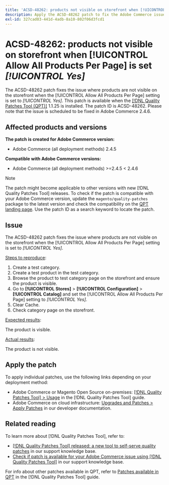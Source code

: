 ```yaml
---
title: 'ACSD-48262: products not visible on storefront when [!UICONTROL Allow All Products Per Page] is set [!UICONTROL Yes]'
description: Apply the ACSD-48262 patch to fix the Adobe Commerce issue where products are not visible on the storefront when the [!UICONTROL Allow All Products Per Page] setting is set to [!UICONTROL Yes].
exl-id: 327cad03-441d-4adb-8a10-802f06d3fcd1
---
```

# ACSD-48262: products not visible on storefront when [!UICONTROL Allow All Products Per Page] is set *[!UICONTROL Yes]*

The ACSD-48262 patch fixes the issue where products are not visible on the storefront when the [!UICONTROL Allow All Products Per Page] setting is set to *[!UICONTROL Yes]*. This patch is available when the [[!DNL Quality Patches Tool (QPT)]](/help/announcements/adobe-commerce-announcements/magento-quality-patches-released-new-tool-to-self-serve-quality-patches.md) 1.1.25 is installed. The patch ID is ACSD-48262. Please note that the issue is scheduled to be fixed in Adobe Commerce 2.4.6.

## Affected products and versions

**The patch is created for Adobe Commerce version:**

* Adobe Commerce (all deployment methods) 2.4.5

**Compatible with Adobe Commerce versions:**

* Adobe Commerce (all deployment methods) >=2.4.5 < 2.4.6

>[!NOTE]
>
>The patch might become applicable to other versions with new [!DNL Quality Patches Tool] releases. To check if the patch is compatible with your Adobe Commerce version, update the `magento/quality-patches` package to the latest version and check the compatibility on the [QPT landing page](https://experienceleague.adobe.com/tools/commerce-quality-patches/index.html). Use the patch ID as a search keyword to locate the patch.

## Issue

The ACSD-48262 patch fixes the issue where products are not visible on the storefront when the [!UICONTROL Allow All Products Per Page] setting is set to *[!UICONTROL Yes]*.

<u>Steps to reproduce</u>:

1. Create a test category.
1. Create a test product in the test category.
1. Browse the product to test category page on the storefront and ensure the product is visible.
1. Go to **[!UICONTROL Stores]** > **[!UICONTROL Configuration]** > **[!UICONTROL Catalog]** and set the [!UICONTROL Allow All Products Per Page] setting to *[!UICONTROL Yes]*. 
1. Clear Cache.
1. Check category page on the storefront.

<u>Expected results</u>:

The product is visible.

<u>Actual results</u>:

The product is not visible.

## Apply the patch

To apply individual patches, use the following links depending on your deployment method:

* Adobe Commerce or Magento Open Source on-premises: [[!DNL Quality Patches Tool] > Usage](https://experienceleague.adobe.com/docs/commerce-operations/tools/quality-patches-tool/usage.html) in the [!DNL Quality Patches Tool] guide.
* Adobe Commerce on cloud infrastructure: [Upgrades and Patches > Apply Patches](https://devdocs.magento.com/cloud/project/project-patch.html) in our developer documentation.


## Related reading

To learn more about [!DNL Quality Patches Tool], refer to:

* [[!DNL Quality Patches Tool] released: a new tool to self-serve quality patches](/help/announcements/adobe-commerce-announcements/magento-quality-patches-released-new-tool-to-self-serve-quality-patches.md) in our support knowledge base.
* [Check if patch is available for your Adobe Commerce issue using [!DNL Quality Patches Tool]](/help/support-tools/patches-available-in-qpt-tool/check-patch-for-magento-issue-with-magento-quality-patches.md) in our support knowledge base.

For info about other patches available in QPT, refer to [Patches available in QPT](https://experienceleague.adobe.com/tools/commerce-quality-patches/index.html) in the [!DNL Quality Patches Tool] guide.
